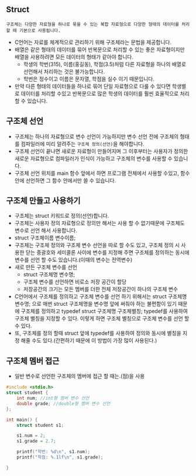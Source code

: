 ## Struct

`구조체는 다양한 자료형을 하나로 묶을 수 있는 복합 자료형으로 다양한 형태의 데이터를 처리할 때 기본으로 사용됩니다.`

-   C언어는 자료를 체계적으로 관리하기 위해 구조체라는 문법을 제공합니다.
-   배열은 같은 형태의 데이터를 묶어 반복문으로 처리할 수 있는 좋은 자료형이지만 배열을 사용하려면 모든 데이터의 형태가 같아야 합니다.
    -   학생의 학번(315), 이름(홍길동), 학점(3.5)처럼 다른 자료형을 하나의 배열로 선언해서 처리하는 것은 불가능합니다.
    -   학번은 정수이고 이름은 문자열, 학점을 실수 이기 때문입니다.
-   만약 다른 형태의 데이터들을 하나로 묶어 단일 자료형으로 다룰 수 있다면 학생별로 데이터를 처리할 수있고 반복문으로 많은 학생의 데이터를 훨씬 효율적으로 처리할 수 있습니다.

## 구조체 선언

-   구조체는 하나의 자료형으로 변수 선언이 가능하지만 변수 선언 전에 구조체의 형태를 컴파일러에 미리 알려주는 `구조체 정의(선언)`을 해야합니다.
-   구조체 선언이 끝나면 새로운 자료형이 만들어지며 그 이후부터는 사용자가 정의한 새로운 자료형으로 컴파일러가 인식이 가능하고 구조체의 변수를 사용할 수 있습니다.
-   구조체 선언 위치를 main 함수 앞에서 하면 프로그램 전체에서 사용할 수있고, 함수 안에 선언하면 그 함수 안에서만 쓸 수 있습니다.

## 구조체 만들고 사용하기

-   구조체는 struct 키워드로 정의(선언)합니다.
-   구조체는 사용자 정의 자료형으로 정의만 해서는 사용 할 수 없기때문에 구조체도 변수로 선언 해서 사용합니다.
-   struct 구조체이름 변수이름;
-   구조체는 구조체 정의와 구조체 변수 선언을 따로 할 수도 있고, 구조체 정의 시 사용한 닫는 중괄호와 세미콜론 사이에 변수를 지정해 주면 구조체를 정의하는 동시에 변수를 선언 할 수도 있습니다.(이때의 변수는 전역변수)
-   새로 만든 구조체 변수를 선언
    -   struct 구조체명 변수명;
    -   구조체 변수를 선언하면 비로소 저장 공간이 할당
    -   저장공간의 크기는 모든 멤버를 더한 전체 저장공간이 하나의 구조체 변수
-   C언어에서 구조체를 정의하고 구조체 변수를 선언 하기 위해서는 struct 구조체명 변수명; 으로 매번 struct 구조체명을 변수명 앞에 써줘야 하는 불편함이 있기 때문에 구조체를 정의하고 typedef struct 구조체명 구조체별칭; typedef를 사용하여 구조체 별칭을 지정할 수 있다. 이렇게 하면 구조체 별칭으로 구조체 변수를 선언 할 수 있다.
-   또, 구조체를 정의 할때 struct 앞에 typedef를 사용하여 정의와 동시에 별칭을 지정 해줄 수도 있다.(간편하기 때문에 이 방법이 가장 많이 사용된다.)

## 구조체 멤버 접근

-   일반 변수로 선언한 구조체의 멤버에 접근 할 때는.(점)을 사용


```c
#include <stdio.h>
struct student {
	int num; //int형 멤버 변수 선언
	double grade; //double형 멤버 변수 선언
};

int main() {
	struct student s1;

	s1.num = 2;
	s1.grade = 2.7;

	printf("학번: %d\n", s1.num);
	printf("학점: %.1lf\n", s1.grade);

}
```